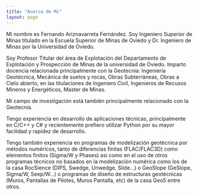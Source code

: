 ```yaml
---
title: "Acerca de Mi"
layout: page
---
```


Mi nombre es Fernando Ariznavarreta Fernández.
Soy Ingeniero Superior de Minas titulado en la Escuela Superior de Minas de Oviedo y Dr. Ingeniero de Minas por la Universidad de Oviedo.

Soy Profesor Titular del área de Explotación del Departamento de Explotación y Prospección de Minas de la universidad de Oviedo.
Imparto docencia relacionada principalmente con la Geotecnia: Ingeniería Geotécnica, Mecánica de suelos y rocas, Obras Subterráneas, Obras a Cielo abierto,
en las titulaciones de Ingeniero Civil, Ingenieros de Recusos Mineros y Energéticos, Master de Minas.

Mi campo de investigación está también principalmente relacionado con la Geotecnia.

Tengo experiencia en desarrollo de aplicaciones técnicas, principalmente en C/C++ y C#  y recientemente prefiero utilizar Python por su mayor facilidad y rapidez de 
desarrollo.

Tengo también experiencia en programas de modelización geotécnica por métodos numéricos, tanto de diferencias finitas (FLAC/FLAC3D) como elementos finitos (Sigma/W y Phases) así 
como en el uso de otros programas técnicos no basados en la modelización numérica como los de la casa RocSience (DIPS, Swedge, Unwedge, Slide...) o GeoSlope (GeSlope, Sigma/W, Seep/W...)
o programas de diseño de estructuras geotécnicas (Muros, Pantallas de Pilotes, Muros Pantalla, etc) de la casa Geo5 entre otros.

